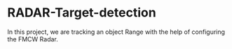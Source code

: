 # RADAR-Target-detection
In this project, we are tracking an object Range with the help of configuring the FMCW Radar.
